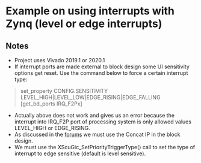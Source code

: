 # Example on using interrupts with Zynq (level or edge interrupts)
## Notes
* Project uses Vivado 2019.1 or 2020.1
* If interrupt ports are made external to block design some UI sensitivity 
options get reset. Use the command below to force a certain interrupt type:
> set_property CONFIG.SENSITIVITY LEVEL_HIGH|LEVEL_LOW|EDGE_RISING|EDGE_FALLING [get_bd_ports IRQ_F2Px]
* Actually above does not work and gives us an error because the interrupt into IRQ_F2P port of processing system is only allowed values LEVEL_HIGH or EDGE_RISING.
* As discussed in the [forums](https://www.xilinx.com/support/answers/58942.html) we must use the Concat IP in the block design.
* We must use the XScuGic_SetPriorityTriggerType() call to set the type of interrupt to edge sensitive (default is level sensitive).
